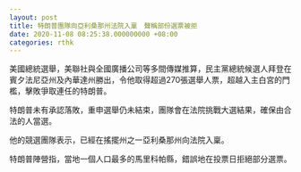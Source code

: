 ```yaml
---
layout: post
title: 特朗普團隊向亞利桑那州法院入稟　聲稱部份選票被拒
date: 2020-11-08 08:25:38.000000000 +08:00
categories: rthk
---
```


美國總統選舉，美聯社與全國廣播公司等多間傳媒推算，民主黨總統候選人拜登在賓夕法尼亞州及內華達州勝出，令他取得超過270張選舉人票，超越入主白宮的門檻，擊敗爭取連任的特朗普。

特朗普未有承認落敗，重申選舉仍未結束，團隊會在法院挑戰大選結果，確保由合法的人當選。

他的競選團隊表示，已經在搖擺州之一亞利桑那州向法院入稟。

特朗普陣營指，當地一個人口最多的馬里科帕縣，錯誤地在投票日拒絕部分選票。
